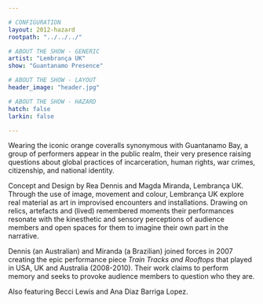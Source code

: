 ```yaml
---

# CONFIGURATION
layout: 2012-hazard
rootpath: "../../../"

# ABOUT THE SHOW - GENERIC
artist: "Lembrança UK"
show: "Guantanamo Presence"

# ABOUT THE SHOW - LAYOUT
header_image: "header.jpg"

# ABOUT THE SHOW - HAZARD
hatch: false
larkin: false

---
```


Wearing the iconic orange coveralls synonymous with Guantanamo Bay, a group of performers appear in the public realm, their very presence raising questions about global practices of incarceration, human rights, war crimes, citizenship, and national identity.   
 
Concept and Design by Rea Dennis and Magda Miranda, Lembrança UK. Through the use of image, movement and colour, Lembrança UK explore real material as art in improvised encounters and installations. Drawing on relics, artefacts and (lived) remembered moments their performances resonate with the kinesthetic and sensory perceptions of audience members and open spaces for them to imagine their own part in the narrative.    
 
Dennis (an Australian) and Miranda (a Brazilian) joined forces in 2007 creating the epic performance piece *Train Tracks and Rooftops* that played in USA, UK and Australia (2008-2010). Their work claims to perform memory and seeks to provoke audience members to question who they are.       

Also featuring Becci Lewis and Ana Diaz Barriga Lopez.